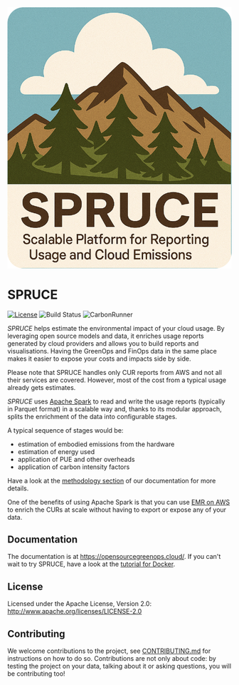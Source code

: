 <img src="logo.png" alt="Spruce" width="512"/>

# SPRUCE

[![License](https://img.shields.io/badge/License-Apache%202.0-blue.svg)](https://opensource.org/licenses/Apache-2.0)
![Build Status](https://github.com/apache/stormcrawler/actions/workflows/maven.yml/badge.svg)
![CarbonRunner](https://badge.carbonrunner.io/v1/badges/github/DigitalPebble/spruce/intensity?hash=3vsU7SpwwxLbzWdTuVxLVNgsCYgtKe8CPz4KijDT8y4K)

*SPRUCE* helps estimate the environmental impact of your cloud usage. By leveraging open source models and data, it enriches
usage reports generated by cloud providers and allows you to build reports and visualisations. Having the GreenOps and FinOps data in the same 
place makes it easier to expose your costs and impacts side by side.

Please note that SPRUCE handles only CUR reports from AWS and not all their services are covered. However, most of the cost from a typical usage already gets estimates.

*SPRUCE* uses [Apache Spark](https://spark.apache.org/) to read and write the usage reports (typically in Parquet format) in a scalable way and, thanks to its modular approach, 
splits the enrichment of the data into configurable stages.

A typical sequence of stages would be:
- estimation of embodied emissions from the hardware
- estimation of energy used
- application of PUE and other overheads
- application of carbon intensity factors

Have a look at the [methodology section](https://opensourcegreenops.cloud/methodology.html) of our documentation for more details.

One of the benefits of using Apache Spark is that you can use [EMR on AWS](https://aws.amazon.com/emr/features/spark/) to enrich 
the CURs at scale without having to export or expose any of your data.

## Documentation 

The documentation is at https://opensourcegreenops.cloud/. If you can't wait to try SPRUCE, have a look at the [tutorial for Docker](https://opensourcegreenops.cloud/tutorial/with-docker.html).

## License
Licensed under the Apache License, Version 2.0: http://www.apache.org/licenses/LICENSE-2.0

## Contributing
We welcome contributions to the project, see [CONTRIBUTING.md](CONTRIBUTING.md) for instructions on how to do so. Contributions are not only about code: by testing the project on your data, talking about it or asking questions, you will be contributing too!

